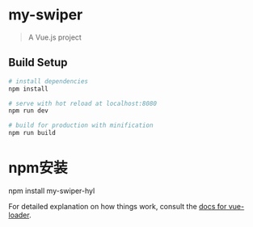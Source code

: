 # my-swiper

> A Vue.js project

## Build Setup

``` bash
# install dependencies
npm install

# serve with hot reload at localhost:8080
npm run dev

# build for production with minification
npm run build
```
# npm安装
npm install my-swiper-hyl


For detailed explanation on how things work, consult the [docs for vue-loader](http://vuejs.github.io/vue-loader).
